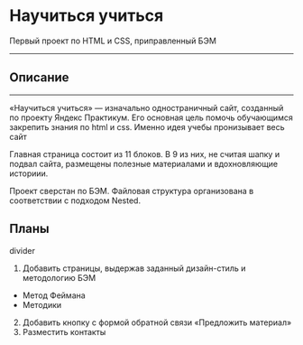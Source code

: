 # Научиться учиться
Первый проект по HTML и CSS, приправленный БЭМ

***

## Описание

***

«Научиться учиться» — изначально одностраничный сайт, созданный по проекту Яндекс Практикум. Его основная цель помочь обучающимся закрепить знания по html и css. Именно идея учебы пронизывает весь сайт

Главная страница состоит из 11 блоков. В 9 из них, не считая шапку и подвал сайта, размещены полезные материалами и вдохновляющие историии.

Проект сверстан по БЭМ. Файловая структура организована в соответствии с подходом Nested.

## Планы
divider
1. Добавить страницы, выдержав заданный дизайн-стиль и методологию БЭМ
  * Метод Феймана
  * Методики
2. Добавить кнопку с формой обратной связи «Предложить материал»
3. Разместить контакты
